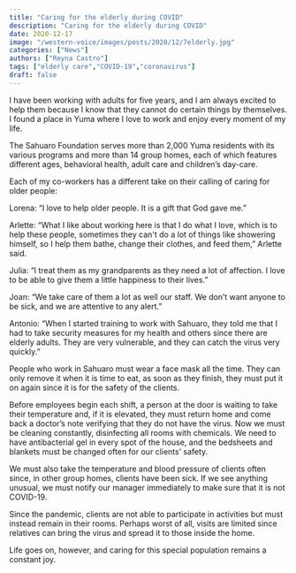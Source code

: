 ```yaml
---
title: "Caring for the elderly during COVID"
description: "Caring for the elderly during COVID"
date: 2020-12-17
image: "/western-voice/images/posts/2020/12/7elderly.jpg"
categories: ["News"]
authors: ["Reyna Castro"]
tags: ["elderly care","COVID-19","coronavirus"]
draft: false
---
```

I have been working with adults for five years, and I am always excited to help them because I know that they cannot do certain things by themselves. I found a place in Yuma where I love to work and enjoy every moment of my life.

The Sahuaro Foundation serves more than 2,000 Yuma residents with its various programs and more than 14 group homes, each of which features different ages, behavioral health, adult care and children’s day-care.

Each of my co-workers has a different take on their calling of caring for older people:

Lorena: “I love to help older people. It is a gift that God gave me.”

Arlette: “What I like about working here is that I do what I love, which is to help these people, sometimes they can't do a lot of things like showering himself, so I help them bathe, change their clothes, and feed them,” Arlette said.

Julia: “I treat them as my grandparents as they need a lot of affection. I love to be able to give them a little happiness to their lives.”

Joan: “We take care of them a lot as well our staff. We don’t want anyone to be sick, and we are attentive to any alert.”

Antonio: “When I started training to work with Sahuaro, they told me that I had to take security measures for my health and others since there are elderly adults. They are very vulnerable, and they can catch the virus very quickly.”

People who work in Sahuaro must wear a face mask all the time. They can only remove it when it is time to eat, as soon as they finish, they must put it on again since it is for the safety of the clients.

Before employees begin each shift, a person at the door is waiting to take their temperature and, if it is elevated, they must return home and come back a doctor’s note verifying that they do not have the virus. Now we must be cleaning constantly, disinfecting all rooms with chemicals. We need to have antibacterial gel in every spot of the house, and the bedsheets and blankets must be changed often for our clients’ safety.

We must also take the temperature and blood pressure of clients often since, in other group homes, clients have been sick. If we see anything unusual, we must notify our manager immediately to make sure that it is not COVID-19.

Since the pandemic, clients are not able to participate in activities but must instead remain in their rooms. Perhaps worst of all, visits are limited since relatives can bring the virus and spread it to those inside the home.

Life goes on, however, and caring for this special population remains a constant joy.